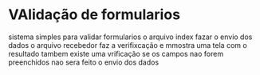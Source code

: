 # VAlidação de formularios

sistema simples para validar formularios o arquivo index fazar o envio dos dados
o arquivo recebedor faz a verifixcação e mmostra uma tela com o resultado
tambem existe uma vrificação se os campos nao forem preenchidos nao sera feito o 
envio dos dados
